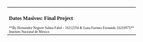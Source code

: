 <table>
<td style="font-size:50% ; font-family: Times New Roman"; aling="center" colspan="2"> 
<h2> Datos Masivos: Final Project</h2>
**By Hernandez Negrete Salma Fabel - 16212354 & Luna Fuentes Fernando 16210975**
<br>
Instituto Nacional de México


